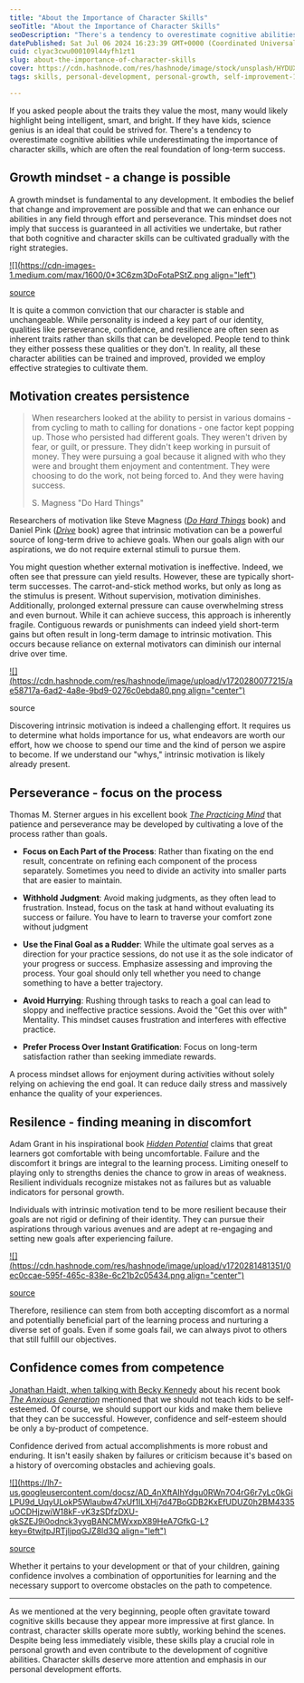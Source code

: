```yaml
---
title: "About the Importance of Character Skills"
seoTitle: "About the Importance of Character Skills"
seoDescription: "There's a tendency to overestimate cognitive abilities while underestimating the importance of character skills which are the foundation of long success"
datePublished: Sat Jul 06 2024 16:23:39 GMT+0000 (Coordinated Universal Time)
cuid: clyac3cwu000109l44yfh1zt1
slug: about-the-importance-of-character-skills
cover: https://cdn.hashnode.com/res/hashnode/image/stock/unsplash/HYDUXzWSF5I/upload/16800f954687956eeaad265a5371e244.jpeg
tags: skills, personal-development, personal-growth, self-improvement-1, growth-mindset

---
```


If you asked people about the traits they value the most, many would likely highlight being intelligent, smart, and bright. If they have kids, science genius is an ideal that could be strived for. There's a tendency to overestimate cognitive abilities while underestimating the importance of character skills, which are often the real foundation of long-term success.

## Growth mindset - a change is possible

A growth mindset is fundamental to any development. It embodies the belief that change and improvement are possible and that we can enhance our abilities in any field through effort and perseverance. This mindset does not imply that success is guaranteed in all activities we undertake, but rather that both cognitive and character skills can be cultivated gradually with the right strategies.

[![](https://cdn-images-1.medium.com/max/1600/0*3C6zm3DoFotaPStZ.png align="left")](https://www.capetownchiro.com/developing-a-growth-mindset/)

[source](https://www.capetownchiro.com/developing-a-growth-mindset/)

It is quite a common conviction that our character is stable and unchangeable. While personality is indeed a key part of our identity, qualities like perseverance, confidence, and resilience are often seen as inherent traits rather than skills that can be developed. People tend to think they either possess these qualities or they don't. In reality, all these character abilities can be trained and improved, provided we employ effective strategies to cultivate them.

## Motivation creates persistence

> When researchers looked at the ability to persist in various domains - from cycling to math to calling for donations - one factor kept popping up. Those who persisted had different goals. They weren't driven by fear, or guilt, or pressure. They didn't keep working in pursuit of money. They were pursuing a goal because it aligned with who they were and brought them enjoyment and contentment. They were choosing to do the work, not being forced to. And they were having success.
> 
> S. Magness "Do Hard Things"

Researchers of motivation like Steve Magness ([*Do Hard Things*](https://www.amazon.com/Hard-Things-Resilience-Surprising-Toughness/dp/B09JYH5K33/) book) and Daniel Pink ([*Drive*](https://www.amazon.com/Drive-Surprising-Truth-About-Motivates/dp/B0032COUMC/) book) agree that intrinsic motivation can be a powerful source of long-term drive to achieve goals. When our goals align with our aspirations, we do not require external stimuli to pursue them.

You might question whether external motivation is ineffective. Indeed, we often see that pressure can yield results. However, these are typically short-term successes. The carrot-and-stick method works, but only as long as the stimulus is present. Without supervision, motivation diminishes. Additionally, prolonged external pressure can cause overwhelming stress and even burnout. While it can achieve success, this approach is inherently fragile. Contiguous rewards or punishments can indeed yield short-term gains but often result in long-term damage to intrinsic motivation. This occurs because reliance on external motivators can diminish our internal drive over time.

[![](https://cdn.hashnode.com/res/hashnode/image/upload/v1720280077215/ae58717a-6ad2-4a8e-9bd9-0276c0ebda80.png align="center")](https://x.com/naval/status/16285698267)

source

Discovering intrinsic motivation is indeed a challenging effort. It requires us to determine what holds importance for us, what endeavors are worth our effort, how we choose to spend our time and the kind of person we aspire to become. If we understand our "whys," intrinsic motivation is likely already present.

## Perseverance - focus on the process

Thomas M. Sterner argues in his excellent book [*The Practicing Mind*](https://www.amazon.com/Practicing-Mind-Developing-Discipline-Challenge/dp/1608680908/) that patience and perseverance may be developed by cultivating a love of the process rather than goals.

* **Focus on Each Part of the Process**: Rather than fixating on the end result, concentrate on refining each component of the process separately. Sometimes you need to divide an activity into smaller parts that are easier to maintain.
    
* **Withhold Judgment**: Avoid making judgments, as they often lead to frustration. Instead, focus on the task at hand without evaluating its success or failure. You have to learn to traverse your comfort zone without judgment
    
* **Use the Final Goal as a Rudder**: While the ultimate goal serves as a direction for your practice sessions, do not use it as the sole indicator of your progress or success. Emphasize assessing and improving the process. Your goal should only tell whether you need to change something to have a better trajectory.
    
* **Avoid Hurrying**: Rushing through tasks to reach a goal can lead to sloppy and ineffective practice sessions. Avoid the "Get this over with" Mentality. This mindset causes frustration and interferes with effective practice.
    
* **Prefer Process Over Instant Gratification**: Focus on long-term satisfaction rather than seeking immediate rewards.
    

A process mindset allows for enjoyment during activities without solely relying on achieving the end goal. It can reduce daily stress and massively enhance the quality of your experiences.

## Resilence - finding meaning in discomfort

Adam Grant in his inspirational book [*Hidden Potential*](https://www.amazon.com/Hidden-Potential-Science-Achieving-Greater/dp/B0C5Y6DM2D/) claims that great learners got comfortable with being uncomfortable. Failure and the discomfort it brings are integral to the learning process. Limiting oneself to playing only to strengths denies the chance to grow in areas of weakness. Resilient individuals recognize mistakes not as failures but as valuable indicators for personal growth.

Individuals with intrinsic motivation tend to be more resilient because their goals are not rigid or defining of their identity. They can pursue their aspirations through various avenues and are adept at re-engaging and setting new goals after experiencing failure.

[![](https://cdn.hashnode.com/res/hashnode/image/upload/v1720281481351/0ec0ccae-595f-465c-838e-6c21b2c05434.png align="center")](https://x.com/AdamMGrant/status/1767545126396502395)

[source](https://x.com/AdamMGrant/status/1767545126396502395)

Therefore, resilience can stem from both accepting discomfort as a normal and potentially beneficial part of the learning process and nurturing a diverse set of goals. Even if some goals fail, we can always pivot to others that still fulfill our objectives.

## Confidence comes from competence

[Jonathan Haidt, when talking with Becky Kennedy](https://www.youtube.com/watch?v=PYdOeUBwUUU) about his recent book [*The Anxious Generation*](https://www.amazon.com/Anxious-Generation-Rewiring-Childhood-Epidemic/dp/B0C9N2L56X) mentioned that we should not teach kids to be self-esteemed. Of course, we should support our kids and make them believe that they can be successful. However, confidence and self-esteem should be only a by-product of competence.

Confidence derived from actual accomplishments is more robust and enduring. It isn't easily shaken by failures or criticism because it's based on a history of overcoming obstacles and achieving goals.

[![](https://lh7-us.googleusercontent.com/docsz/AD_4nXftAIhYdgu0RWn7O4rG6r7yLc0kGiLPU9d_UqyULokP5Wlaubw47xUf1ILXHj7d47BoGDB2KxEfUDUZ0h2BM4335uOCDHjzwiW18kF-vK3zSDfzDXU-gkSZEJ9i0odnck3yygBANCMWxxpX89HeA7GfkG-L?key=6twjtpJRTjljpqGJZ8ld3Q align="left")](https://twitter.com/AdamMGrant/status/1777037254776467868)

[source](https://twitter.com/AdamMGrant/status/1777037254776467868)

Whether it pertains to your development or that of your children, gaining confidence involves a combination of opportunities for learning and the necessary support to overcome obstacles on the path to competence.

---

As we mentioned at the very beginning, people often gravitate toward cognitive skills because they appear more impressive at first glance. In contrast, character skills operate more subtly, working behind the scenes. Despite being less immediately visible, these skills play a crucial role in personal growth and even contribute to the development of cognitive abilities. Character skills deserve more attention and emphasis in our personal development efforts.